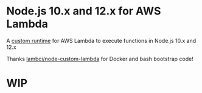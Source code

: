 # Node.js 10.x and 12.x for AWS Lambda

A [custom runtime](https://aws.amazon.com/about-aws/whats-new/2018/11/aws-lambda-now-supports-custom-runtimes-and-layers/)
for AWS Lambda to execute functions in Node.js 10.x and 12.x

Thanks [lambci/node-custom-lambda](https://github.com/lambci/node-custom-lambda/) for Docker and bash bootstrap code!

# WIP
